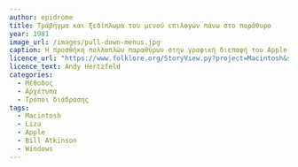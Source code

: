 ```yaml
---
author: epidrome
title: Τράβηγμα και ξεδίπλωμα του μενού επιλογών πάνω στο παράθυρο
year: 1981 
image_url: /images/pull-down-menus.jpg
caption: Η προσθήκη πολλαπλών παραθύρων στην γραφική διεπαφή του Apple Liza οδήγησε στην μεταφορά των μενού επιλογών από το κάτω μέρος της οθόνης στο πάνω περιθώριο του κάθε παραθύρου από όπου ο χρήστης με ένα κλικ τραβούσε και έβλεπε να ξεδιπλώνονται οι επιμέρους επιλογές του κάθε μενού. Αν και αυτή η σχεδίαση παραμένει δημοφιλής στα γραφικά περιβάλλοντα Windows και Linux, η υλοποίηση αυτή ήταν ένα ενδιάμεσο στάδιο πριν την μεταφορά του μενού σε μια ζώνη στην κορυφή της οθόνης.
licence_url: "https://www.folklore.org/StoryView.py?project=Macintosh&story=Busy_Being_Born.txt"
licence_text: Andy Hertzfeld
categories:
  - Μέθοδος 
  - Αρχέτυπα 
  - Τρόποι διάδρασης
tags:
  - Macintosh
  - Liza
  - Apple
  - Bill Atkinson
  - Windows
---
```

